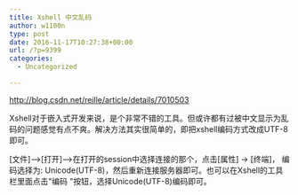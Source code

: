 ```yaml
---
title: Xshell 中文乱码
author: w1100n
type: post
date: 2016-11-17T10:27:38+00:00
url: /?p=9399
categories:
  - Uncategorized

---
```

http://blog.csdn.net/reille/article/details/7010503

Xshell对于嵌入式开发来说，是个非常不错的工具。但或许都有过被中文显示为乱码的问题感觉有点不爽。解决方法其实很简单的，即把xshell编码方式改成UTF-8即可。

[文件]–>[打开]–>在打开的session中选择连接的那个，点击[属性] -> [终端]， 编码选择为: Unicode(UTF-8)，然后重新连接服务器即可。也可以在Xshell的工具栏里面点击"编码 "按钮，选择Unicode(UTF-8)编码即可。
